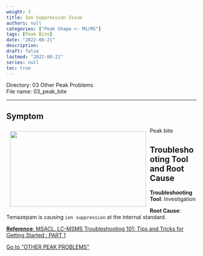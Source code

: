```yaml
---
weight: 3
title: Ion Suppression Issue
authors: null
categories: ["Peak Shape <- MS/MS"]
tags: [Peak Bite]
date: "2022-08-21"
description:  
draft: false
lastmod: "2022-08-21"
series: null
toc: true
---
```

Directory: 03 Other Peak Problems   
File name: 03_peak_bite


<!--more-->
---

## Symptom
<div class = "row">
<img width ="360" height= "200" src = "/docs/images/Screenshot 2022-08-18 153531.png" style ="float: left" HSPACE="10" VSPACE="10"/>
Peak bite
</div>

## Troubleshooting Tool and Root Cause

<div class = "row">


<b>Troubleshooting Tool</b>: Investigation   

<b>Root Cause</b>: Temazepam is causing `ion suppression` at the internal standard.  

</div>

  
[**Reference**: MSACL. LC-MSMS Troubleshooting 101: Tips and Tricks for Getting Started : PART 1](https://www.msacl.org/index.php?header=Learning_Center&tab=Video_Library&subtab=Search_Video_Library)  

<a href="https://troubleshooting-logbook.netlify.app/docs/troubleshooting-logbook/03-other-peak-problems/" class="button">Go to "OTHER PEAK PROBLEMS"</a>